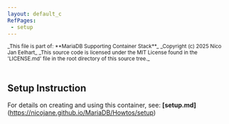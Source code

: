 ```yaml
---
layout: default_c
RefPages:
 - setup
--- 
```


<small>
_This file is part of: **MariaDB Supporting Container Stack**_
_Copyright (c) 2025 Nico Jan Eelhart_
_This source code is licensed under the MIT License found in the  'LICENSE.md' file in the root directory of this source tree._ </small> <br><br>

## Setup Instruction

For details on creating and using this container, see: **[setup.md]**(https://nicojane.github.io/MariaDB/Howtos/setup)
